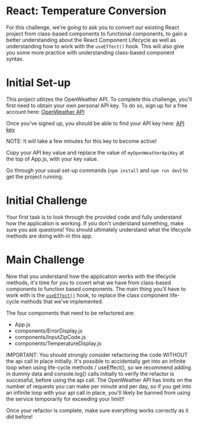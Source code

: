 # React: Temperature Conversion

For this challenge, we're going to ask you to convert our existing React project from class-based components to functional components, to gain a better understanding about the React Component Lifecycle as well as understanding how to work with the `useEffect()` hook. This will also give you some more practice with understanding class-based component syntax.

# Initial Set-up

This project utilizes the OpenWeather API. To complete this challenge, you'll first need to obtain your own personal API key. To do so, sign up for a free account here: [OpenWeather API](https://home.openweathermap.org/users/sign_up) 

Once you've signed up, you should be able to find your API key here: [API key](https://home.openweathermap.org/api_keys)

NOTE: It will take a few minutes for this key to become active!

Copy your API key value and replace the value of `myOpenWeatherApiKey` at the top of App.js, with your key value.

Go through your usual set-up commands (`npm install` and `npm run dev`) to get the project running.

# Initial Challenge

Your first task is to look through the provided code and fully understand how the application is working. If you don't understand something, make sure you ask questions! You should ultimately understand what the lifecycle methods are doing with-in this app.

# Main Challenge

Now that you understand how the application works with the lifecycle methods, it's time for you to covert what we have from class-based components to function based components. The main thing you'll have to work with is the [`useEffect()`](https://reactjs.org/docs/hooks-effect.html) hook, to replace the class component life-cycle methods that we've implemented.

The four components that need to be refactored are:
- App.js
- components/ErrorDisplay.js
- components/InputZipCode.js
- components/TemperatureDisplay.js

IMPORTANT: You should strongly consider refactoring the code WITHOUT the api call in place initially. It's possible to accidentally get into an infinite loop when using life-cycle methods / useEffect(), so we recommend adding in dummy data and console.log() calls initially to verify the refactor is successful, before using the api call. The OpenWeather API has limits on the number of requests you can make per minute and per day, so if you get into an infinite loop with your api call in place, you'll likely be banned from using the service temporarily for exceeding your limit!!

Once your refactor is complete, make sure everything works correctly as it did before!
